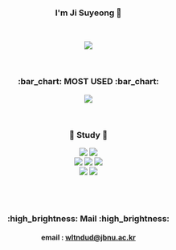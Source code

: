 <div align = "center"> <h3> I'm Ji Suyeong 👋 </h3></div><br>


<!--gif-->
<p align = "center">
  <img src = https://github.com/zIswim/zIswim/assets/68096801/144f8057-5f30-47d0-9f14-4e764bf13bbb>
</p>


<br>
<h3 align="center"> :bar_chart: MOST USED :bar_chart: </h4>
<p align = center>
<!-- <img src = https://github-readme-stats.vercel.app/api/top-langs/?username=zIswim&layout=compact> -->
<img src = https://github-readme-stats.vercel.app/api/top-langs/?username=zIswim&layout=donut>
</p><br>


<div align = "center"> <h3>🌱 Study 🌱 </h3>
  <img src="https://img.shields.io/badge/java-007396?style=for-the-badge&logo=java&logoColor=white"> 
 <img src="https://img.shields.io/badge/python-3776AB?style=for-the-badge&logo=python&logoColor=white"> <br>
 
 <img src="https://img.shields.io/badge/oracle-F80000?style=for-the-badge&logo=oracle&logoColor=white"> 
  <img src="https://img.shields.io/badge/mysql-4479A1?style=for-the-badge&logo=mysql&logoColor=white"> 
 <img src="https://img.shields.io/badge/spring-6DB33F?style=for-the-badge&logo=spring&logoColor=white"> <br>
 
  <img src="https://img.shields.io/badge/github-181717?style=for-the-badge&logo=github&logoColor=white">
  <img src="https://img.shields.io/badge/git-F05032?style=for-the-badge&logo=git&logoColor=white">
</div>
<br><br>

<br>
<div align = "center">
  <h3> :high_brightness: Mail :high_brightness:</h3>
  <h4> email : <a href>wltndud@jbnu.ac.kr</a> </h4>
</div>

<br><br>


<!--
**sue1010/sue1010** is a ✨ _special_ ✨ repository because its `README.md` (this file) appears on your GitHub profile.

Here are some ideas to get you started:

- 🔭 I’m currently working on ...
- 🌱 I’m currently learning ...
- 👯 I’m looking to collaborate on ...
- 🤔 I’m looking for help with ...
- 💬 Ask me about ...
- 📫 How to reach me: ...
- 😄 Pronouns: ...
- ⚡ Fun fact: ...
-->
<!-- ![Anurag's GitHub stats](https://github-readme-stats.vercel.app/api?username=zIswim&show_icons=true&theme=radical) -->
